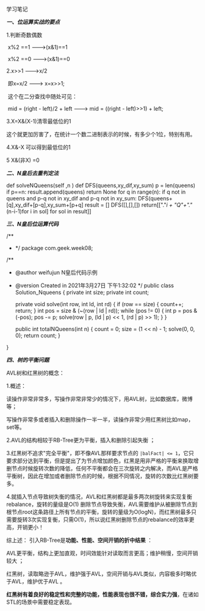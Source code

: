 学习笔记



***一、位运算实战的要点***

1.判断奇数偶数

​    x%2 ==1  --->(x&1)==1

​    x%2 ==0  --->(x&1)==0

2.x>>1 --->x/2

​    即x=x/2  ---> x=x>>1;

​	这个在二分查找中随处可见：

​        mid = (right - left)/2 + left  --->    mid = ((right - left)>>1) + left;

3.X=X&(X-1)清零最低位的1

​	这个就更加厉害了，在统计一个数二进制表示的时候，有多少个1位，特别有用。

4.X&-X  可以得到最低位的1

5 X&(非X) =0



***二、N皇后去重判定法***

def solveNQueens(self ,n )
	def DFS(queens,xy_dif,xy_sum)
		p = len(queens)
		if p==n:
			result.append(queens)
			return None
		for q in range(n):
			if q not in queens and p-q not in xy_dif and p-q not in xy_sum:
				DFS(queens+[q],xy_dif+[p-q],xy_sum+[p+q]
		result = []
		DFS([],[],[])
		return[["."*i + "Q"+"."*(n-i-1)for i in sol] for sol in result]]



***三、N皇后位运算代码***

/**
 * */
 package com.geek.week08;

/**
 * @author weifujun N皇后代码示例
 * @version Created in 2021年3月27日 下午1:32:02
 */
public class Solution_Nqueens {
	private int size;
	private int count;

	private void solve(int row, int ld, int rd) {
		if (row == size) {
			count++;
			return;
		}
		int pos = size & (~(row | ld | rd));
		while (pos != 0) {
			int p = pos & (-pos);
			pos -= p;
			solve(row | p, (ld | p) << 1, (rd | p) >> 1);
		}
	}

	public int totalNQueens(int n) {
		count = 0;
		size = (1 << n) - 1;
		solve(0, 0, 0);
		return count;
	}

}



***四、树的平衡问题***

AVL树和红黑树的概念：

1.概述： 

​	读操作非常非常多，写操作非常非常少的情况下，用AVL树，比如数据库，微博等；

​	写操作非常多或者插入和删除操作一半一半，读操作非常少用红黑树比如map，set等。 

2.AVL的结构相较于RB-Tree更为平衡，插入和删除引起失衡 ；

3.红黑树不追求"完全平衡"，即不像AVL那样要求节点的 `|balFact| <= 1`，它只要求部分达到平衡，但是提出了为节点增加颜色，红黑是用非严格的平衡来换取增删节点时候旋转次数的降低，任何不平衡都会在三次旋转之内解决，而AVL是严格平衡树，因此在增加或者删除节点的时候，根据不同情况，旋转的次数比红黑树要多。

4.就插入节点导致树失衡的情况，AVL和红黑树都是最多两次树旋转来实现复衡rebalance，旋转的量级是O(1)
 删除节点导致失衡，AVL需要维护从被删除节点到根节点root这条路径上所有节点的平衡，旋转的量级为O(logN)，而红黑树最多只需要旋转3次实现复衡，只需O(1)，所以说红黑树删除节点的rebalance的效率更高，开销更小！

综上述： 引入RB-Tree是**功能、性能、空间开销的折中结果** ：

 AVL更平衡，结构上更加直观，时间效能针对读取而言更高；维护稍慢，空间开销较大 ；

 红黑树，读取略逊于AVL，维护强于AVL，空间开销与AVL类似，内容极多时略优于AVL，维护优于AVL 。

 **红黑树有着良好的稳定性和完整的功能，性能表现也很不错，综合实力强**，在诸如STL的场景中需要稳定表现。 

